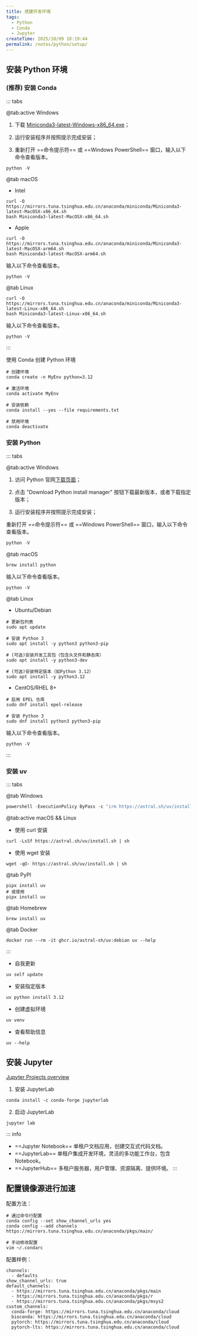 ```yaml
---
title: 搭建开发环境
tags:
  - Python
  - Conda
  - Jupyter
createTime: 2025/10/09 10:19:44
permalink: /notes/python/setup/
---
```


## 安装 Python 环境

### **(推荐) 安装 Conda**

::: tabs

@tab:active Windows

1. 下载 [Miniconda3-latest-Windows-x86_64.exe](https://mirrors.tuna.tsinghua.edu.cn/anaconda/miniconda/Miniconda3-latest-Windows-x86_64.exe)；

2. 运行安装程序并按照提示完成安装；

3. 重新打开 ==命令提示符== 或 ==Windows PowerShell== 窗口，输入以下命令查看版本。

```powershell
python -V
```

@tab macOS

- Intel

```shell
curl -O https://mirrors.tuna.tsinghua.edu.cn/anaconda/miniconda/Miniconda3-latest-MacOSX-x86_64.sh
bash Miniconda3-latest-MacOSX-x86_64.sh
```

- Apple

```shell
curl -O https://mirrors.tuna.tsinghua.edu.cn/anaconda/miniconda/Miniconda3-latest-MacOSX-arm64.sh
bash Miniconda3-latest-MacOSX-arm64.sh
```

输入以下命令查看版本。

```shell
python -V
```

@tab Linux

```shell
curl -O https://mirrors.tuna.tsinghua.edu.cn/anaconda/miniconda/Miniconda3-latest-Linux-x86_64.sh
bash Miniconda3-latest-Linux-x86_64.sh
```

输入以下命令查看版本。

```shell
python -V
```

:::

使用 Conda 创建 Python 环境

```shell
# 创建环境
conda create -n MyEnv python=3.12

# 激活环境
conda activate MyEnv

# 安装依赖
conda install --yes --file requirements.txt

# 禁用环境
conda deactivate
```

### 安装 Python

::: tabs

@tab:active Windows

1. 访问 Python 官网[下载页面](https://www.python.org/downloads/)；

2. 点击 "Download Python install manager" 按钮下载最新版本，或者下载指定版本；

3. 运行安装程序并按照提示完成安装；

重新打开 ==命令提示符== 或 ==Windows PowerShell== 窗口，输入以下命令查看版本。

```powershell
python -V
```

@tab macOS

```shell
brew install python
```

输入以下命令查看版本。

```shell
python -V
```

@tab Linux

- Ubuntu/Debian

```shell
# 更新包列表
sudo apt update

# 安装 Python 3
sudo apt install -y python3 python3-pip

# (可选)安装开发工具包（包含头文件和静态库）
sudo apt install -y python3-dev

# (可选)安装特定版本（如Python 3.12）
sudo apt install -y python3.12
```

- CentOS/RHEL 8+

```shell
# 启用 EPEL 仓库
sudo dnf install epel-release

# 安装 Python 3
sudo dnf install python3 python3-pip
```

输入以下命令查看版本。

```shell
python -V
```

:::

### 安装 uv

::: tabs

@tab Windows

```powershell
powershell -ExecutionPolicy ByPass -c "irm https://astral.sh/uv/install.ps1 | iex"
```

@tab:active macOS && Linux

- 使用 curl 安装

```shell
curl -LsSf https://astral.sh/uv/install.sh | sh
```

- 使用 wget 安装

```shell
wget -qO- https://astral.sh/uv/install.sh | sh
```

@tab PyPI

```shell
pipx install uv
# 或使用
pipx install uv
```

@tab Homebrew

```shell
brew install uv
```

@tab Docker

```shell
docker run --rm -it ghcr.io/astral-sh/uv:debian uv --help
```

:::

- 自我更新

```shell
uv self update
```

- 安装指定版本

```shell
uv python install 3.12
```

- 创建虚拟环境

```shell
uv venv
```

- 查看帮助信息

```shell
uv --help
```

## 安装 Jupyter

[Jupyter Projects overview](https://docs.jupyter.org/en/latest/projects/architecture/content-architecture.html)

1. 安装 JupyterLab

```shell
conda install -c conda-forge jupyterlab
```

2. 启动 JupyterLab

```shell
jupyter lab
```

::: info
- ==Jupyter Notebook== 单租户文档应用，创建交互式代码文档。
- ==JupyterLab== 单租户集成开发环境，灵活的多功能工作台，包含Notebook。
- ==JupyterHub== 多租户服务器，用户管理、资源隔离、提供环境。
:::

## **配置镜像源进行加速**

配置方法：

```shell
# 通过命令行配置
conda config --set show_channel_urls yes
conda config --add channels https://mirrors.tuna.tsinghua.edu.cn/anaconda/pkgs/main/

# 手动修改配置
vim ~/.condarc
```

配置样例：

```plaintext
channels:
  - defaults
show_channel_urls: true
default_channels:
  - https://mirrors.tuna.tsinghua.edu.cn/anaconda/pkgs/main
  - https://mirrors.tuna.tsinghua.edu.cn/anaconda/pkgs/r
  - https://mirrors.tuna.tsinghua.edu.cn/anaconda/pkgs/msys2
custom_channels:
  conda-forge: https://mirrors.tuna.tsinghua.edu.cn/anaconda/cloud
  bioconda: https://mirrors.tuna.tsinghua.edu.cn/anaconda/cloud
  pytorch: https://mirrors.tuna.tsinghua.edu.cn/anaconda/cloud
  pytorch-lts: https://mirrors.tuna.tsinghua.edu.cn/anaconda/cloud
```
